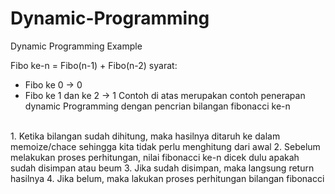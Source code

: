 # Dynamic-Programming
Dynamic Programming Example

Fibo ke-n = Fibo(n-1) + Fibo(n-2)
syarat:
 - Fibo ke 0 -> 0
 - Fibo ke 1 dan ke 2 -> 1
Contoh di atas merupakan contoh penerapan dynamic Programming dengan pencrian bilangan fibonacci ke-n
<br>
1. Ketika bilangan sudah dihitung, maka hasilnya ditaruh ke dalam memoize/chace sehingga kita tidak perlu menghitung dari awal
2. Sebelum melakukan proses perhitungan, nilai fibonacci ke-n dicek dulu apakah sudah disimpan atau beum
3. Jika sudah disimpan, maka langsung return hasilnya
4. Jika belum, maka lakukan proses perhitungan bilangan fibonacci
